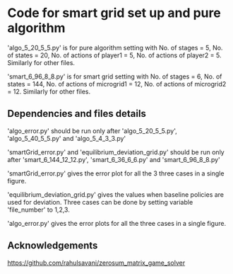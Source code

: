 
# Code for smart grid set up and pure algorithm

'algo_5_20_5_5.py' is for pure algorithm setting with No. of stages = 5, No. of states = 20, No. of actions of player1 = 5, No. of actions of player2 = 5. Similarly for other files.

'smart_6_96_8_8.py' is for smart grid setting with No. of stages = 6, No. of states = 144, No. of actions of microgrid1 = 12, No. of actions of microgrid2 = 12. Similarly for other files.






## Dependencies and files details

'algo_error.py' should be run only after 'algo_5_20_5_5.py', 'algo_5_40_5_5.py' and 'algo_5_4_3_3.py'

'smartGrid_error.py' and 'equilibrium_deviation_grid.py' should be run only after 'smart_6_144_12_12.py', 'smart_6_36_6_6.py' and 'smart_6_96_8_8.py'

'smartGrid_error.py' gives the error plot for all the 3 three cases in a single figure.

'equilibrium_deviation_grid.py' gives the values when baseline policies are used for deviation. Three cases can be done by setting variable 'file_number' to 1,2,3.

'algo_error.py' gives the error plots for all the three cases in a single figure.
## Acknowledgements
 
 https://github.com/rahulsavani/zerosum_matrix_game_solver